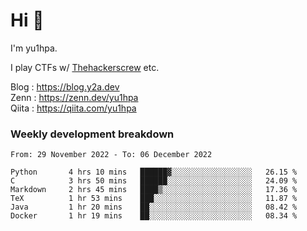# Hi 👋

I'm yu1hpa.

I play CTFs w/ [Thehackerscrew](https://www.thehackerscrew.team/) etc.

Blog : https://blog.y2a.dev  
Zenn : https://zenn.dev/yu1hpa  
Qiita : https://qiita.com/yu1hpa  

### Weekly development breakdown

<!--START_SECTION:waka-->

```text
From: 29 November 2022 - To: 06 December 2022

Python       4 hrs 10 mins   ██████▓░░░░░░░░░░░░░░░░░░   26.15 %
C            3 hrs 50 mins   ██████░░░░░░░░░░░░░░░░░░░   24.09 %
Markdown     2 hrs 45 mins   ████▒░░░░░░░░░░░░░░░░░░░░   17.36 %
TeX          1 hr 53 mins    ███░░░░░░░░░░░░░░░░░░░░░░   11.87 %
Java         1 hr 20 mins    ██░░░░░░░░░░░░░░░░░░░░░░░   08.42 %
Docker       1 hr 19 mins    ██░░░░░░░░░░░░░░░░░░░░░░░   08.34 %
```

<!--END_SECTION:waka-->


